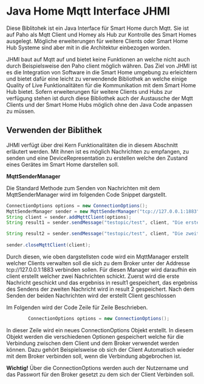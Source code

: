 # Java Home Mqtt Interface JHMI

Diese Biblitohek ist ein Java Interface für Smart Home durch Mqtt. Sie ist auf Paho als Mqtt Client und Homey als Hub zur Kontrolle des Smart Homes ausgelegt. Mögliche erweiterungen für weitere Clients oder Smart Home Hub Systeme sind aber mit in die Architektur einbezogen worden.

JHMI baut auf Mqtt auf und bietet keine Funktionen an welche nicht auch durch Beispielsweise den Paho client möglich währen. Das Ziel von JHMI ist es die Integration von Software in die Smart Home umgebung zu erleichtern und bietet dafür eine leicht zu verwendende Bibliothek an welche einige Quality of Live Funktionalitäten für die Kommunikation mit dem Smart Home Hub bietet. Sofern erweiterungen für weitere Clients und Hubs zur verfügung stehen ist durch diese Bibliothek auch der Austausche der Mqtt Clients und der Smart Home Hubs möglich ohne den Java Code anpassen zu müssen.

## Verwenden der Biblithek

JHMI verfügt über drei Kern Funktionalitäten die in diesem Abschnitt erläutert werden. Mit ihnen ist es möglich Nachrichten zu empfangen, zu senden und eine DeviceRepresentation zu erstellen welche den Zustand eines Gerätes im Smart Home darstellen soll.

**MqttSenderManager**

Die Standard Methode zum Senden von Nachrichten mit dem MqttSenderManager wird im folgenden Code Snippet dargstellt.

```Java
ConnectionOptions options = new ConnectionOptions();
MqttSenderManager sender = new MqttSenderManager("tcp://127.0.0.1:1883");
String client = sender.addMqttClient(options);
String result1 = sender.sendMessage("testopic/test", client, "Die erste Nachricht");

String result2 = sender.sendMessage("testopic/test", client, "Die zweite Nachricht");
    
sender.closeMqttClient(client);
```

Durch diesen, wie oben dargstellsten code wird ein MqttManager erstellt welcher Clients verwalten soll die sich zu dem Broker unter der Addresse tcp://127.0.0.1:1883 verbinden sollen. Für diesen Manager wird daraufhin ein client erstellt welcher zwei Nachrichten schickt. Zuerst wird die erste Nachricht geschickt und das ergebniss in result1 gespeichert, das ergebniss des Sendens der zweiten Nachricht wird in result 2 gespeichert. Nach dem Senden der beiden Nachrichten wird der erstellt Client geschlossen

Im Folgenden wird der Code Zeile für Zeile Beschrieben.


```Java
		ConnectionOptions options = new ConnectionOptions();
 ```
In dieser Zeile wird ein neues ConnectionOptions Objekt erstellt. In diesem Objekt werden die verschiedenen Optionen gespeichert welche für die Verbindung zwischen dem Client und dem Broker verwendet werden können. Dazu gehört Beispielsweise ob sich der Client Automatisch wieder mit dem Broker verbinden soll, wenn die Verbindung abgebrochen ist. 

**Wichtig!** Über die ConnectionOptions werden auch der Nutzername und das Passwort für den Broker gesetzt zu dem sich der Client Verbinden soll.























